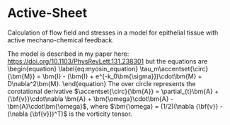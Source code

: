 # Active-Sheet
Calculation of flow field and stresses in a model for epithelial tissue with active mechano-chemical feedback. 

The model is described in my paper here: https://doi.org/10.1103/PhysRevLett.131.238301 but the equations are
\begin{equation} \label{eq:myosin_equation}
\tau_m\accentset{\circ}{\bm{M}} = \bm{I} - (\bm{I} + e^{-k_0\bm{\sigma}})\cdot\bm{M} + D\nabla^2\bm{M}.
\end{equation}
The over circle represents the corotational derivative $\accentset{\circ}{\bm{A}} = \partial_{t}\bm{A} + {\bf{v}}\cdot\nabla \bm{A} + \bm{\omega}\cdot\bm{A} - \bm{A}\cdot\bm{\omega}$, where $\bm{\omega} = (1/2)(\nabla {\bf{v}} - (\nabla {\bf{v}})^T)$ is the vorticity tensor.
